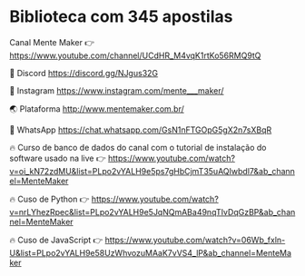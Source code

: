 # Biblioteca com 345 apostilas
Canal Mente Maker 
👉 https://www.youtube.com/channel/UCdHR_M4vqK1rtKo56RMQ9tQ
 
🪩 Discord
https://discord.gg/NJgus32G

📲 Instagram
https://www.instagram.com/mente___maker/

🌏 Plataforma
http://www.mentemaker.com.br/

📱 WhatsApp
https://chat.whatsapp.com/GsN1nFTGOpG5gX2n7sXBqR

🔥 Curso de banco de dados do canal  com o tutorial de instalação do software  usado na live
👉 https://www.youtube.com/watch?v=oi_kN72zdMU&list=PLpo2vYALH9e5ps7gHbCjmT35uAQIwbdl7&ab_channel=MenteMaker

🔥 Cuso de Python 
👉 https://www.youtube.com/watch?v=nrLYhezRpec&list=PLpo2vYALH9e5JqNQmABa49nqTIvDqGzBP&ab_channel=MenteMaker

🔥 Cuso de JavaScript 
👉 https://www.youtube.com/watch?v=06Wb_fxln-U&list=PLpo2vYALH9e58UzWhvozuMAaK7vVS4_lP&ab_channel=MenteMaker
